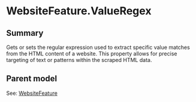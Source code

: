 # WebsiteFeature.ValueRegex

## Summary

Gets or sets the regular expression used to extract specific value matches from the HTML content of a website.
This property allows for precise targeting of text or patterns within the scraped HTML data.

## Parent model

See: [WebsiteFeature](WebsiteFeature.md)